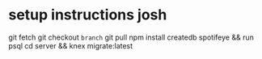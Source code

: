 # setup instructions josh #

git fetch
git checkout `branch`
git pull
npm install
createdb spotifeye && run psql
cd server && knex migrate:latest


